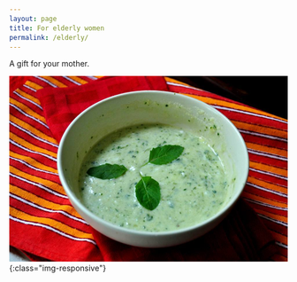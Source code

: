 ```yaml
---
layout: page
title: For elderly women
permalink: /elderly/
---
```


A gift for your mother.

![minty-product](/assets/mint.jpg){:class="img-responsive"}
